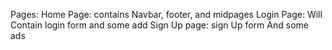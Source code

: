 Pages:
Home Page:
    contains Navbar, footer, and midpages
Login Page:
    Will Contain login form and some add
Sign Up page:
    sign Up form And some ads
    
